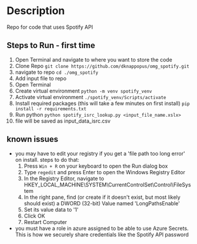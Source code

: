 # Description
Repo for code that uses Spotify API

## Steps to Run - first time
1) Open Terminal and navigate to where you want to store the code
2) Clone Repo `git clone https://github.com/dknappopus/omg_spotify.git`
3) navigate to repo `cd ./omg_spotify`
4) Add input file to repo
5) Open Terminal
6) Create virtual environment
   `python -m venv spotify_venv`
7) Activate virtual environment
   `./spotify_venv/Scripts/activate`
8) Install required packages (this will take a few minutes on first install)
    `pip install -r requirements.txt`
9) Run python
    `python spotify_isrc_lookup.py <input_file_name.xslx>`
10) file will be saved as input_data_isrc.csv

## known issues
- you may have to edit your registry if you get a 'file path too long error' on install. steps to do that:
  1) Press `Win + R` on your keyboard to open the Run dialog box
  2) Type `regedit` and press Enter to open the Windows Registry Editor
  3) In the Registry Editor, navigate to HKEY_LOCAL_MACHINE\SYSTEM\CurrentControlSet\Control\FileSystem
  4) In the right pane, find (or create if it doesn't exist, but most likely should exist) a DWORD (32-bit) Value named 'LongPathsEnable'
  5) Set its value data to '1'
  6) Click OK
  7) Restart Computer
- you must have a role in azure assigned to be able to use Azure Secrets. This is how we securely share credentials like the Spotify API password
